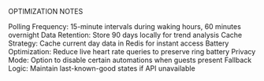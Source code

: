OPTIMIZATION NOTES

Polling Frequency: 15-minute intervals during waking hours, 60 minutes overnight
Data Retention: Store 90 days locally for trend analysis
Cache Strategy: Cache current day data in Redis for instant access
Battery Optimization: Reduce live heart rate queries to preserve ring battery
Privacy Mode: Option to disable certain automations when guests present
Fallback Logic: Maintain last-known-good states if API unavailable